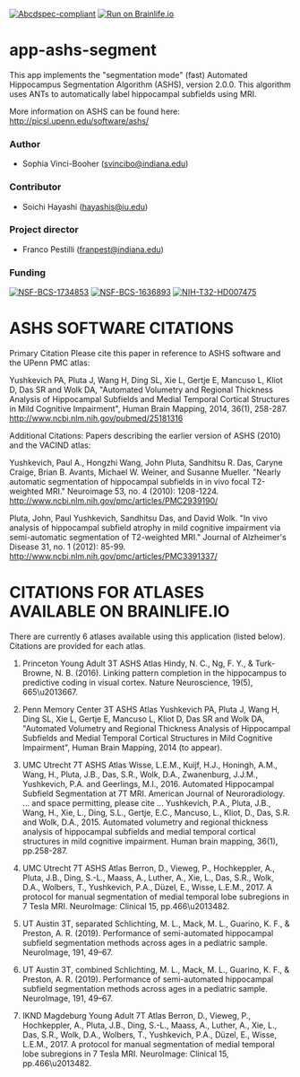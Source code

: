 [![Abcdspec-compliant](https://img.shields.io/badge/ABCD_Spec-v1.1-green.svg)](https://github.com/brain-life/abcd-spec)
[![Run on Brainlife.io](https://img.shields.io/badge/Brainlife-bl.app.262-blue.svg)](https://doi.org/10.25663/brainlife.app.262)

# app-ashs-segment
This app implements the "segmentation mode" (fast) Automated Hippocampus Segmentation Algorithm (ASHS), version 2.0.0. This algorithm uses ANTs to automatically label hippocampal subfields using MRI. 

More information on ASHS can be found here: http://picsl.upenn.edu/software/ashs/

### Author
- Sophia Vinci-Booher (svincibo@indiana.edu)

### Contributor
- Soichi Hayashi (hayashis@iu.edu)

### Project director
- Franco Pestilli (franpest@indiana.edu)

### Funding 
[![NSF-BCS-1734853](https://img.shields.io/badge/NSF_BCS-1734853-blue.svg)](https://nsf.gov/awardsearch/showAward?AWD_ID=1734853)
[![NSF-BCS-1636893](https://img.shields.io/badge/NSF_BCS-1636893-blue.svg)](https://nsf.gov/awardsearch/showAward?AWD_ID=1636893)
[![NIH-T32-HD007475](https://img.shields.io/badge/NIH_T32-HD007475-blue.svg)](https://www.nichd.nih.gov/grants-contracts/training-careers/extramural/institutional)

# ASHS SOFTWARE CITATIONS

Primary Citation
Please cite this paper in reference to ASHS software and the UPenn PMC atlas:

Yushkevich PA, Pluta J, Wang H, Ding SL, Xie L, Gertje E, Mancuso L, Kliot D, Das SR and Wolk DA, "Automated Volumetry and Regional Thickness Analysis of Hippocampal Subfields and Medial Temporal Cortical Structures in Mild Cognitive Impairment", Human Brain Mapping, 2014, 36(1), 258-287. http://www.ncbi.nlm.nih.gov/pubmed/25181316

Additional Citations:
Papers describing the earlier version of ASHS (2010) and the VACIND atlas:

Yushkevich, Paul A., Hongzhi Wang, John Pluta, Sandhitsu R. Das, Caryne Craige, Brian B. Avants, Michael W. Weiner, and Susanne Mueller. "Nearly automatic segmentation of hippocampal subfields in in vivo focal T2-weighted MRI." Neuroimage 53, no. 4 (2010): 1208-1224. http://www.ncbi.nlm.nih.gov/pmc/articles/PMC2939190/

Pluta, John, Paul Yushkevich, Sandhitsu Das, and David Wolk. "In vivo analysis of hippocampal subfield atrophy in mild cognitive impairment via semi-automatic segmentation of T2-weighted MRI." Journal of Alzheimer's Disease 31, no. 1 (2012): 85-99. http://www.ncbi.nlm.nih.gov/pmc/articles/PMC3391337/

# CITATIONS FOR ATLASES AVAILABLE ON BRAINLIFE.IO

There are currently 6 atlases available using this application (listed below). Citations are provided for each atlas. 

1. Princeton Young Adult 3T ASHS Atlas
Hindy, N. C., Ng, F. Y., & Turk-Browne, N. B. (2016). Linking pattern completion in the hippocampus to predictive coding in visual cortex. Nature Neuroscience, 19(5), 665\u2013667.

2. Penn Memory Center 3T ASHS Atlas 
Yushkevich PA, Pluta J, Wang H, Ding SL, Xie L, Gertje E, Mancuso L, Kliot D, Das SR and Wolk DA, "Automated Volumetry and Regional Thickness Analysis of Hippocampal Subfields and Medial Temporal Cortical Structures in Mild Cognitive Impairment", Human Brain Mapping, 2014 (to appear).

3. UMC Utrecht 7T ASHS Atlas
Wisse, L.E.M., Kuijf, H.J., Honingh, A.M., Wang, H., Pluta, J.B., Das, S.R., Wolk, D.A., Zwanenburg, J.J.M., Yushkevich, P.A. and Geerlings, M.I., 2016. Automated Hippocampal Subfield Segmentation at 7T MRI. American Journal of Neuroradiology.
… and space permitting, please cite ...
Yushkevich, P.A., Pluta, J.B., Wang, H., Xie, L., Ding, S.L., Gertje, E.C., Mancuso, L., Kliot, D., Das, S.R. and Wolk, D.A., 2015. Automated volumetry and regional thickness analysis of hippocampal subfields and medial temporal cortical structures in mild cognitive impairment. Human brain mapping, 36(1), pp.258-287.

4. UMC Utrecht 7T ASHS Atlas
Berron, D., Vieweg, P., Hochkeppler, A., Pluta, J.B., Ding, S.-L., Maass, A., Luther, A., Xie, L., Das, S.R., Wolk, D.A., Wolbers, T., Yushkevich, P.A., Düzel, E., Wisse, L.E.M., 2017. A protocol for manual segmentation of medial temporal lobe subregions in 7 Tesla MRI. NeuroImage: Clinical 15, pp.466\u2013482.

5. UT Austin 3T, separated 
Schlichting, M. L., Mack, M. L., Guarino, K. F., & Preston, A. R. (2019). Performance of semi-automated hippocampal subfield segmentation methods across ages in a pediatric sample. NeuroImage, 191, 49–67.

6. UT Austin 3T, combined
Schlichting, M. L., Mack, M. L., Guarino, K. F., & Preston, A. R. (2019). Performance of semi-automated hippocampal subfield segmentation methods across ages in a pediatric sample. NeuroImage, 191, 49–67.

7. IKND Magdeburg Young Adult 7T Atlas
Berron, D., Vieweg, P., Hochkeppler, A., Pluta, J.B., Ding, S.-L., Maass, A., Luther, A., Xie, L., Das, S.R., Wolk, D.A., Wolbers, T., Yushkevich, P.A., Düzel, E., Wisse, L.E.M., 2017. A protocol for manual segmentation of medial temporal lobe subregions in 7 Tesla MRI. NeuroImage: Clinical 15, pp.466\u2013482.
